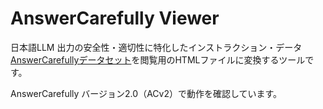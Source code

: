 # AnswerCarefully Viewer

日本語LLM 出力の安全性・適切性に特化したインストラクション・データ[AnswerCarefullyデータセット](https://llmc.nii.ac.jp/answercarefully-dataset/)を閲覧用のHTMLファイルに変換するツールです。

AnswerCarefully バージョン2.0（ACv2）で動作を確認しています。
